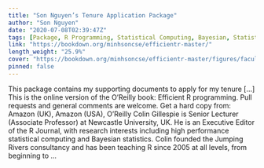 ```yaml
---
title: "Son Nguyen’s Tenure Application Package"
author: "Son Nguyen"
date: "2020-07-08T02:39:47Z"
tags: [Package, R Programming, Statistical Computing, Bayesian, Statistics]
link: "https://bookdown.org/minhsoncse/efficientr-master/"
length_weight: "25.9%"
cover: "https://bookdown.org/minhsoncse/efficientr-master/figures/faculty.jpg"
pinned: false
---
```


This package contains my supporting documents to apply for my tenure [...] This is the online version of the O’Reilly book: Efficient R programming. Pull requests and general comments are welcome. Get a hard copy from: Amazon (UK), Amazon (USA), O’Reilly Colin Gillespie is Senior Lecturer (Associate Professor) at Newcastle University, UK. He is an Executive Editor of the R Journal, with research interests including high performance statistical computing and Bayesian statistics. Colin founded the Jumping Rivers consultancy and has been teaching R since 2005 at all levels, from beginning to ...
